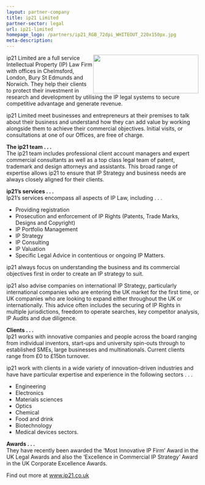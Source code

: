 ```yaml
---
layout: partner-company
title: ip21 Limited
partner-sector: legal
url: ip21-limited
homepage_logo: /partners/ip21_RGB_72dpi_WHITEOUT_220x150px.jpg
meta-description:
---
```


<p><img alt="" src="//images-investessex.firebaseapp.com/uploads/about/ip21_RGB_72dpi_275px.jpg" style="float:right; height:101px; margin-left:2px; margin-right:2px; width:275px" />ip21 Limited are a full service Intellectual Property (IP) Law Firm with offices in Chelmsford, London, Bury St Edmunds and Norwich. They help their clients to protect their investment in research and development by utilising the IP legal systems to secure competitive advantage and generate revenue.</p><p>ip21 Limited meet businesses and entrepreneurs at their premises to talk about their business and understand how they can add value by working alongside them to achieve their commercial objectives. Initial visits, or consultations at one of our Offices, are free of charge.</p><p><strong>The ip21 team . . .</strong><br />The ip21 team includes professional client account managers and expert commercial consultants as well as a top class legal team of patent, trademark and design attorneys and assistants. This broad range of expertise allows ip21 to ensure that IP Strategy and business needs are always closely aligned for their clients.</p><p><strong>ip21&rsquo;s services . . .</strong><br />Ip21&rsquo;s services encompass all aspects of IP Law, including . . .</p><ul><li>Providing registration</li><li>Prosecution and enforcement of IP Rights (Patents, Trade Marks, Designs and Copyright)</li><li>IP Portfolio Management</li><li>IP Strategy</li><li>IP Consulting</li><li>IP Valuation</li><li>Specific Legal Advice in contentious or ongoing IP Matters.</li></ul><p>ip21 always focus on understanding the business and its commercial objectives first in order to create an IP strategy to suit.</p><p>ip21 also advise companies on international IP Strategy, particularly international companies who are entering the UK market for the first time, or UK companies who are looking to expand either throughout the UK or internationally. This advice often includes the securing of IP Rights in multiple jurisdictions, freedom to operate searches, key competitor analysis, IP Audits and due diligence.</p><p><strong>Clients . . .</strong><br />Ip21 works with innovative companies and people across the board ranging from individual inventors, start-ups and university spin-outs through to established SMEs, large businesses and multinationals. Current clients range from &pound;0 to &pound;15bn turnover.</p><p>ip21 work with clients in a wide variety of innovation-driven industries and have have particular expertise and experience in the following sectors . . .&nbsp;</p><ul><li>Engineering</li><li>Electronics</li><li>Materials sciences</li><li>Optics</li><li>Chemical</li><li>Food and drink</li><li>Biotechnology</li><li>Medical devices sectors.</li></ul><p><strong>Awards . . .</strong><br />They have recently been awarded the &lsquo;Most Innovative IP Firm&rsquo; Award in the UK Legal Awards and also the &lsquo;Excellence in Commercial IP Strategy&rsquo; Award in the UK Corporate Excellence Awards.</p><p>Find out more at <a href="http://www.ip21.co.uk" target="_blank">www.ip21.co.uk</a></p>